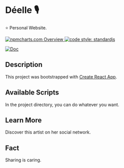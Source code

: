 # Déelle 🎙
⭐ Personal Website.

<a href="https://npmcharts.com">
    <img src="https://img.shields.io/badge/-npmcharts-red" alt="npmcharts.com Overview" />
</a>

<a href="https://standardjs.com">
  <img src="https://img.shields.io/badge/code_style-standardjs-cccc44.svg" alt="code style: standardjs">
</a>

[![Doc](https://img.shields.io/badge/App-Barbuzar-green)](http://aldofwi.github.io/deelle)


## Description

This project was bootstrapped with 
[Create React App](https://github.com/facebook/create-react-app).

## Available Scripts

In the project directory, you can do whatever you want.

## Learn More

Discover this artist on her social network.

## Fact

Sharing is caring.